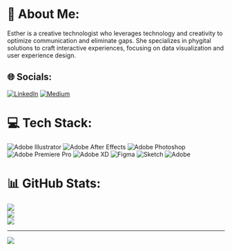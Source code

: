 
# 💫 About Me:
Esther is a creative technologist who leverages technology and creativity to optimize communication and eliminate gaps. She specializes in phygital solutions to craft interactive experiences, focusing on data visualization and user experience design.


## 🌐 Socials:
[![LinkedIn](https://img.shields.io/badge/LinkedIn-%230077B5.svg?logo=linkedin&logoColor=white)](https://linkedin.com/in/sheaujwu) [![Medium](https://img.shields.io/badge/Medium-12100E?logo=medium&logoColor=white)](https://medium.com/@41v10) 

# 💻 Tech Stack:
![Adobe Illustrator](https://img.shields.io/badge/adobe%20illustrator-%23FF9A00.svg?style=for-the-badge&logo=adobe%20illustrator&logoColor=white) ![Adobe After Effects](https://img.shields.io/badge/Adobe%20After%20Effects-9999FF.svg?style=for-the-badge&logo=Adobe%20After%20Effects&logoColor=white) ![Adobe Photoshop](https://img.shields.io/badge/adobe%20photoshop-%2331A8FF.svg?style=for-the-badge&logo=adobe%20photoshop&logoColor=white) ![Adobe Premiere Pro](https://img.shields.io/badge/Adobe%20Premiere%20Pro-9999FF.svg?style=for-the-badge&logo=Adobe%20Premiere%20Pro&logoColor=white) ![Adobe XD](https://img.shields.io/badge/Adobe%20XD-470137?style=for-the-badge&logo=Adobe%20XD&logoColor=#FF61F6) ![Figma](https://img.shields.io/badge/figma-%23F24E1E.svg?style=for-the-badge&logo=figma&logoColor=white) ![Sketch](https://img.shields.io/badge/Sketch-FFB387?style=for-the-badge&logo=sketch&logoColor=black) ![Adobe](https://img.shields.io/badge/adobe-%23FF0000.svg?style=for-the-badge&logo=adobe&logoColor=white)
# 📊 GitHub Stats:
![](https://github-readme-stats.vercel.app/api?username=sjosk&theme=react&hide_border=false&include_all_commits=false&count_private=false)<br/>
![](https://github-readme-streak-stats.herokuapp.com/?user=sjosk&theme=react&hide_border=false)<br/>
![](https://github-readme-stats.vercel.app/api/top-langs/?username=sjosk&theme=react&hide_border=false&include_all_commits=false&count_private=false&layout=compact)

---
[![](https://visitcount.itsvg.in/api?id=sjosk&icon=0&color=0)](https://visitcount.itsvg.in)

<!-- Proudly created with GPRM ( https://gprm.itsvg.in ) -->
